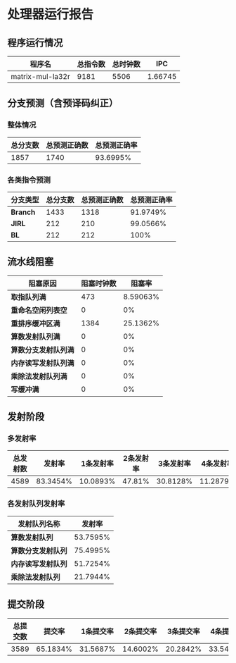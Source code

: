 # 处理器运行报告
## 程序运行情况
|程序名|总指令数|总时钟数|IPC|
|---|---|---|---|
|matrix-mul-la32r|9181|5506|1.66745|

## 分支预测（含预译码纠正）
### 整体情况
|总分支数|总预测正确数|总预测正确率|
|---|---|---|
|1857|1740|93.6995%|

### 各类指令预测
|分支类型|总分支数|总预测正确数|总预测正确率|
|---|---|---|---|
|**Branch**| 1433 | 1318 | 91.9749%|
|**JIRL**| 212 | 210 | 99.0566%|
|**BL**| 212 | 212 | 100%|

## 流水线阻塞
|阻塞原因|阻塞时钟数|阻塞率|
|---|---|---|
|**取指队列满**| 473 | 8.59063%|
|**重命名空闲列表空**|0 | 0%|
|**重排序缓冲区满**|1384 | 25.1362%|
|**算数发射队列满**|0 | 0%|
|**算数分支发射队列满**|0 | 0%|
|**内存读写发射队列满**|0 | 0%|
|**乘除法发射队列满**|0 | 0%|
|**写缓冲满**|0 | 0%|

## 发射阶段
### 多发射率
|总发射数|发射率|1条发射率|2条发射率|3条发射率|4条发射率|
|---|---|---|---|---|---|
|4589|83.3454%|10.0893%|47.81%|30.8128%|11.2879%|

### 各发射队列发射率
|发射队列名称|发射率|
|---|---|
|**算数发射队列**|53.7595%|
|**算数分支发射队列**|75.4995%|
|**内存读写发射队列**|51.7254%|
|**乘除法发射队列**|21.7944%|

## 提交阶段
|总提交数|提交率|1条提交率|2条提交率|3条提交率|4条提交率|
|---|---|---|---|---|---|
|3589|65.1834%|31.5687%|14.6002%|20.2842%|33.5469%|
